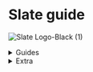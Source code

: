 # Slate guide

![Slate Logo-Black (1)](https://user-images.githubusercontent.com/101874906/160097236-b3ab2547-d405-484c-8955-62713a3a3d7b.png)

<details><summary>Guides</summary>
<p>
 
 
<details><summary>Accessing Slate</summary>
<p>


# Accessing Slate
 
 This guide will take you through:

  - <a href="#Need-an-account">Need an account</a>
  - <a href="#Login">Login</a>
  - <a href="#Forgotten-Password">Forgotten password</a>


 <a id="Need-an-account"></a> 
 ## Need an account?
 
 You can create your Slate account by choosing **Need Account** as shown in the video below.
 
<p align="center">
    

https://user-images.githubusercontent.com/101874906/159865617-9376bf1e-ee4b-4167-b127-cafefd7e6d3b.MOV

  </p>

 This redirects you to the registration form as shown in the image below.
 
<p align="center">  <img width="650" height="400" alt="[Screenshot 2022-03-24 at 1 44 24 PM]" src="https://user-images.githubusercontent.com/101874906/159877231-d3962503-6914-4cf5-a4ea-91f7881224f8.png"> </p>

 - To register your Slate account you must provide the following information:

   - The **Username** field requires you to create an authentic username specific to you. Make sure to not add spaces and the username cannot have characters other than '_'.
   - The **Business name** field is for the name of the business which it has been registered under and this is the name which is seen by the customers.
   - The **Description** field is there for you to add a summary of what your Slate store offers, such as the type of product or service that you provide or cater to. 
   - The field for **Given name** and **Last name** are for you to add your first and last name as per your identification documents.
   - The **Email address** field is for the email address you want linked to your Slate store, this is the account your Slate store will be registered under.
   - The **Phone number** field is for the number that you want to be contacted on by both the customers and the Slate team.
   - For the **Password** field, this is for you to create an authentic password for you Slate account. we recommend you use characters and numbers in your password to increase it's strength. 
 - To confirm your password you have to re-enter the password you have created for your slate store.

<a id="Login"></a> 
## Login

<p align="center"><img width="650" height="400" alt="[AccImg1]" src="https://user-images.githubusercontent.com/101874906/159887479-55117cd9-1b99-464b-8ed3-61b576cb94ef.png"> </p>

After creating your Slate store account.
Once on the login dash fill in the email address that you have registered your Slate account with and the password.

<a id="Forgetten-Password"></a>
## Forgotten password

In the instance you forget the password for your Slate store choose **Forgot Password**. Taking you to the forgot password field as shown in the image below. 

<p align="center"><img width="650" height="400" alt="[Forgotten Password (1)]" src="https://user-images.githubusercontent.com/101874906/159889449-4dca2e47-96a7-46c5-80d1-8813c07de61e.png"> </p>

For you to recover your password, you must enter the email address in the field provided that you have registered your Slate account e.g 'slate.demo1.1@gmail.com', once filled choose **Reset Code** located under the email field. 

leading you to the final stage of your password recovery process as seen in the image below. the first field requires you to enter the email address you have registered your slate account with,  confirm the email address in the next field provided. 
The next field requires you to fill the confirmation code you have recieved via email, this shall be a 6 digit code.

<p align="center"><img width="650" height="400" alt="[Forgotten Password (2)]" src="https://user-images.githubusercontent.com/101874906/159908742-c80923d4-e688-44bb-9bc5-9fad298d6dfc.png"></p>


Lastly, taking you to the field where you add the new password you have created. Our recommendation would again be to make your password as strong as possible by adding symbols, characters and numbers. confirm the password you have created by re-entering it in the last field on the page, labelled **Confirm password**. 

You can now access your Slate account with the new password you have created.

</p>
</details>

  <details><summary>Dashboard</summary>
<p>
 
 
# Dashboard
 
 this guide takes you through the following:

 - <a href="#what-dash">What is the dashboard</a>
 - <a href="#key-features">Key features</a>




 <a id="what-dash"></a>
## What is the dashboard
 
the Slate dashboard is the administration panel behind your storefront. It is for the management and overview of your products/services and insights to your customers as seen in the image below. 
 
 <p align="center"><img width="650" height="400" alt="[Screenshot 2022-03-30 at 10 44 18 AM]" src="https://user-images.githubusercontent.com/101874906/160766128-bb5a5208-70ad-4426-a0c9-165fb12b5200.png"></p>
 
The dashboard is divided into sections where you can efficiently complete various tasks. The whole experience is designed by our experts to be intuitive and simple. We believe that you shall find the Slate store experience easy to manage, but these instructions are for those moments where you may require our assistance and to further enhance your experience with the Slate Platform. A short while spent reading this guide will make a significant difference in the efficiency and effectiveness of your Slate experience.

 <a id="key-features"></a>
 ## Key features
 
 - Sales and Orders daily summary:
 
 <p align="center">
  <img width="375" height="100" alt="[Screenshot 2022-03-31 at 3 32 19 PM]" src="https://user-images.githubusercontent.com/101874906/161036808-d4fcddeb-dcc6-401e-8848-3977aaecdca4.png">
 </p>
 
 On the top of your screen you are presented with your Daily Total Orders and Daily Revenue tiles of the business
 
 - Location of operation 
 
 <p align="center"><img alt="[Screenshot 2022-03-31 at 3 46 05 PM]" src="https://user-images.githubusercontent.com/101874906/161038117-1fcfed13-9aa9-4da1-84fe-54adfb0ccb18.png"></p>

 Adjacent to that is the location tile, each business varies in size, for example a larger business has more than one location of operations. On your Slate store you can add more than one location, letting you manage each store individually. To get more information on how to add a location <a href="#add-location">click here</a>. 
 
 - Recent Activities:
 
 <p align="center"><img alt="[Screenshot 2022-03-31 at 3 32 28 PM]" src="https://user-images.githubusercontent.com/101874906/161038361-98b3ee23-cb31-43dc-9081-944de1a6000c.png"></p>

  Underneath that is the activities column, showing the recent actions performed on your Slate store; orders that are placed for items on your Slate store, for more information on how to add items to your slate store <a href="#Add-item">click here</a>. Fulfilled orders, orders that have been cancelled and details of payment processing all are displayed here, to get more information on order management <a href="#order-management">click here</a>. 
 
 - Actions: 
 
<p align="center"><img alt="[Screenshot 2022-03-31 at 3 32 30 PM" src="https://user-images.githubusercontent.com/101874906/161038617-c4fe41c3-f023-499f-b538-acd8e4ed0e7f.png"></p>

 Adjacent to the activities column, you have the pending actions bar which has:
 1. Order Fulfillment: This process covers the logistics of converting an item in inventory to be packed, processed and delivered to the assigned customer.


 2. Pending Transactions: This is for the payments that are to be made by the customers for their ordered items. 

 3. Top Products:
Underneath that you can see the top performing products of their slate store. This is determined by the number of units sold from the products available on your slate store. To get more information on how to add an item <a href="#Add-an-item">click here</a>.

 4. Top Customers:
Lastly, on your Slate dash you have a list of your ‘Top Customers’ this is a list of customers that have most frequently bought products from your slate store. Ranking them on the basis of most active to least, to get more information on how to customers <a href="#customer">click here</a>


 
 
</p>
</details>


<details><summary>Categories</summary>
<p>
 
 
# Categories


This guide takes you through the following:
1. <a href="#What-is-a-category">What is a category</a>
2. <a href="#How-to-access-your-categories">How to access your categories</a>
3. <a href="#How-to-add-a-category">How to add a category</a>
4. <a href="#How-to-edit-or-delete-a-category">How to edit or delete a category</a>
5. <a href="#How-to-delete-a-category">How to delete a category</a>


 <a id="What-is-a-category"></a> 
## What is a category
A category is the broadest way to classify all the inventory that you have uploaded to your Slate store. To learn more on how to upload inventory read this [guide](https://www.google.com).
The simplest way to understand how a category can help you filter your inventory is by using the following examples:
|Example|Inventory Upload|Categories|What can be in this category|
|:-----:|:--------------:|:--------:|:--------------------------:|
|Resteraunt|Chicken corn soup|Starters|Chicken corn soup|
|          |Chicken tikka pizza|Mains|Chicken tikka pizza|
|          |Ice cream|Desserts|Ice cream|
|          |Fresh apple juice|Drinks|Coca-cola; Fresh apple juice|
|          |Coca-cola|              |                          |
|Fashion|Pakistan cricket cap|Caps|Pakistan cricket cap|
|       |Karachi Kings shirt|Shirts|Karachi Kings shirt; Lahore Qalandars shirt; Peshawar Zalmi shirt|
|       |Lahore Qalanders shirt|Others|Liverpool football club socks|
|       |Peshawar Zalmi shirt|      |      |
|       |Liverpool football club socks|    | 


  if you are a resteraunt owner(or a home-based food business), it is very likely that you can split whatever you are selling into categories that your customers are normally used to seeing. For example, any customer ordering food from a business will be used to the categories of a **starter, main, dessert and drinks**. Similarly if you are selling clothes, your customer will be familiar with concepts like **evening wear, formal wear, casual wear**.
You will be in the best position to determine what are appropriate categories for your store. A merchant selling local Pakistani clothing will have different categories (such as **readymade shalwar, readymade kurta or cloth for shalwar or cloth for kurta**) compared to a merchant selling Western clothing (such as **denim jeans** or **cotton trousers** or **collared full-sleeve shirt** or **collared half-sleeve shirt**).


<a id="How-to-access-your-categories"></a> 
## How to access your categories
- You can access your categories by choosing [**Categories**](https://www.google.com) from your Slate dashboard as shown in the image below. When you first access your categories this will be empty.
<p align="center"> 
 
https://user-images.githubusercontent.com/101874906/160762017-d1027cce-c015-4a69-b77a-fdde912dd1d1.mov

 </p>
  
- When you first access your categories this will be empty. Eventually you would expect this categories section to look like the below depending on your business and what you are selling.
<p align="center"><img width="650" height="400" alt="[Screenshot 2022-03-14 at 1 08 47 PM]" src="https://user-images.githubusercontent.com/101874906/160775844-288fac81-b82d-4183-b09d-52d65be48070.png">
 </p>

<a id="How-to-add-a-category"></a> 
## How to add a category

- To add a category choose [**Add Category**](https://www.google.com). This will open a side bar as shown in the image below. This is the start of how you add a category to your Slate store. 

<p align="center"><img width="650" height="400" alt="GithubImg(2)" src="https://user-images.githubusercontent.com/101874906/159457333-b131c5d6-3607-471f-9c07-4ac0a5dc774e.png"> </p>

- Name your category to continue. For our example we are going be creating a category for **Mains** for a restaurant. 
- You will now need to edit your category which includes the following: 

  - Choosing an image to display for your category. This will be an image that you have uploaded to your [**Media**](https://www.google.com) section. To learn more about how to add media to your Slate store you can read this [guide](https://www.google.com)
 <p align="center">
 <img align="centre" width="225" height="250" alt="GithubImg(4)" src="https://user-images.githubusercontent.com/101874906/159458323-a89d09ce-2095-468d-b805-6e15af568ca7.png"> </p>


   - Associate an item with the category from your Inventory Items. To do this go to your Inventory Items and associate an item with this category. To learn more on how to upload inventory read this [guide](https://www.google.com).
 
   - If you have already associated a category with an Inventory Item you will see this available when adding your category here as below
 <p align="center"> <img align="center" width="425" height="250" alt="GithubImg(6)" src="https://user-images.githubusercontent.com/101874906/159462758-645db925-61f7-4d52-9e5b-7b85755f7520.png"> </p>

 
 <a id="How-to-edit-or-delete-a-category"></a> 
## How to edit or duplicate a category
To edit a category choose [**Select**](https://www.google.com). This opens an actions list as shown in the image below. This is the start of how to edit a category on your Slate store.
<p align="center"> <img width="650" height="400" alt="[Category Edit Img]" src="https://user-images.githubusercontent.com/101874906/159466051-a77d5145-5371-4f39-a8a9-e6b19e8e617a.png"> </p>

 - Choose [**View/Edit**](https://www.google.com) to open the side bar containing the information of the category to edit as shown in the image below.
 <p align="center"> <img width="650" height="400" alt="[CatImgEdit2]" src="https://user-images.githubusercontent.com/101874906/159475706-d67306ee-92e4-4ed6-8772-05e80fad311f.png">
</p>
 
 - To edit the image choose [**Choose Image**](https://www.google.com), taking you to a gallary with media that you have uploaded to your Slate store as shown in the image below. To learn more on how to add media to your Slate store **click here**
 
<p align="center"> <img width="650" height="400" alt="[CatImgEdit3]" src="https://user-images.githubusercontent.com/101874906/159467245-fbd1e599-c21b-467a-988f-401d384d5400.png"> </p>

 
 - First unselect the existing image that is currently on display, then choose the image you want to be displayed. 
 
 To duplicate a category choose [**Select**](https://www.google.com) for the category you want to duplicate. This opens an actions list as previously shown. Choose [**Duplicate**](https://www.google.com) 


<a id="How-to-delete-a-category"></a> 
## How to delete a category

 - To delete a category choose [**Select**](https://www.google.com) next to the category you are deleting from your Slate store. This opens an action list as previously shown. Choose [**Delete**](https://www.google.com). 
 - To ensure you are deleting the right category you are asked if you choose to continue as shown in the image below. 
 <p align="center"> <img width="650" height="400" alt="[CatImgEdit4]" src="https://user-images.githubusercontent.com/101874906/159473667-21a5254b-aa80-4263-aac0-cd8024740178.png"> </p>
 
 - To delete the category choose [**Yes,continue**](https://www.google.com).
 
 </p>
 </details>
 
<details><summary>Create an order</summary>
 <p>
 
  # Create an order
  
  
  This guide takes you through the following:
  - <a href="#How-to-access-create-order">How to access create an order</a>
  - <a href="#How-to-create-an-order">How to create an order</a>
  
 <a id="How-to-access-create-order"></a> 
 ## How to access create order
 
  - You can access create order by choosing **Create Order** on your Slate dashboard as shown below.
 
 <p align="center">
  
https://user-images.githubusercontent.com/101874906/160761285-9fc32cbc-00e8-42fa-878a-e0a42f303f70.mov 
 </p>

 
 
 <a id="How-to-create-an-order"></a> 
 ## How to create an order
 
 Steps to create an order are:
 
 <a id="branch"></a> 
  - Choose the location you are generating the order from. For example if your store has 2 locations (such as Islamabad and Karachi) you will choose the location from which you will be fulfilling the order placed by your customer. If your customer is based in Karachi you would normally chose your store location as Karachi but there can be exceptions for example if the item you want to sell is available in your Islamabad store. If you only have one store (you are a home based business you will have one location).
 
 <p align="center"> <img width="400" height="150" alt="[Screenshot 2022-03-30 at 6 27 32 PM]" src="https://user-images.githubusercontent.com/101874906/160845900-63af556c-6003-458b-a5cc-0928c9d37864.png">
 </p>
 
  - Choose the customer recieving the order, customers who have already ordered from your Slate store will be shown in the table, choose customer. For new customers view <a href="#Create-Customer">Create customer</a> on how to add a new customer to your Slate store.
 
  - We have chosen an existing customer and location for us it is Slate HQ for you it will be the name of your stores location, for more information on adding a location <a href="#Location">click here</a>. Our dashboard looks like the image below.
 
 <p align="center"><img width="650" height="400" alt="[Screenshot 2022-03-25 at 5 16 14 PM]" src="https://user-images.githubusercontent.com/101874906/160119249-e63a52c6-e642-4a8a-8386-32ded5cc3633.png"></p>

 - Choose **Create Order**
 
  - Choose:
    1. the product with the variation of the product you want for example if you are looking to buy a polo shirt for yourself and you are a size medium, you will choose medium that you have created in inventory, for more information on creating an inventory item <a href="#Inventory">click here</a>, 
    2. the taxes that you have added to your Slate store, for more information on how to add taxes <a href="#Taxes">click here</a>,
    3. the discount you have added to your Slate store, for more information on how to add discounts <a href="#Discounts">click here</a>.
 
 <p align="center"><img width="650" height="400" alt="[Screenshot 2022-03-25 at 5 20 40 PM]" src="https://user-images.githubusercontent.com/101874906/160121814-084018e4-23d2-4464-a818-40969fa88ee7.png"></p>
 
 <p align="center"><img width="650" height="400" alt="[Screenshot 2022-03-25 at 5 20 50 PM]" src="https://user-images.githubusercontent.com/101874906/160122002-839b52df-e25b-4753-a61b-fd988fb90472.png"></p>

  - We have chosen the examples we added for product, taxes and discounts so our dashboard looks like the image below.
 
 <p align="center"><img width="650" height="400" alt="[Screenshot 2022-03-25 at 5 43 01 PM]" src="https://user-images.githubusercontent.com/101874906/160123316-f5f38635-db06-416f-b5ee-f3c0fcfcd3ed.png"></p>

  - Choose **Continue**
 
  - Then choose the way the customer recieves the order. There are 2 options to choose from:
 
   1. Pickup, the customer picks up the order from the branch chosen <a href="#branch">above</a>.
 
 
 <p align="center"><img width="650" height="400" alt="[Screenshot 2022-03-25 at 5 43 14 PM]" src="https://user-images.githubusercontent.com/101874906/160123801-d53953b6-eea1-4736-af39-7e1eb17f732d.png"></p>
 
   2. Delivery, the merchant has to dispatch the order to the customers given address. Choose the delivery address for your customer. If your registered customer has to have the order delivered to a new address choose **Add Address**, for more information on how to add a new address **click here**. We chose an existing customer so their details pop up underneath the table when we chose the address for delivery, as shown in the image below.
 
 <p align="center"><img width="650" height="400" alt="[Screenshot 2022-03-25 at 5 43 37 PM" src="https://user-images.githubusercontent.com/101874906/160124461-77547e5c-b18c-4bb8-ac03-59af48e22ed9.png"></p>
 
  - Choose **Continue**

  - finally, review the information and confirm the order.
 
 <p align="center"><img width="650" height="400" alt="[Screenshot 2022-03-25 at 5 43 45 PM]" src="https://user-images.githubusercontent.com/101874906/160124897-48f47b98-4626-48f2-b4f4-c989912104ae.png"</p>
  
   - Once reviewed, choose **Continue**
  
   - Your dashboard will have a confirmation as shown in the image below
  
  <p align="center"><img width="650" height="400" alt="[Screenshot 2022-03-25 at 5 43 53 PM]" src="https://user-images.githubusercontent.com/101874906/160125286-7db98483-acde-4ce0-bcb7-1f65f92587bd.png"></p>


 
 

 
 </p>
 </details>
 
  
 <a id="Inventory"></a>
 <details><summary>Inventory</summary>
 <p>
  
  ## Inventory section
  
  
  This guide takes you through the following:
   - <a href="#What-is-inventory">What is inventory</a>
  - <a href="#How-to-access-inventory">How to access inventory</a>
  - <a href="#How-to-add-an-item">How to add an item</a>
  - <a href="#Add-variation">How to add a variation</a>
  - <a href="#Edit-inventory">How to edit an item</a>
  - <a href="#Delete-item">How to delete an item</a>
  
  <a id="What-is-inventory"></a>
  ## What is inventory
  
  Each product or service (depending on the type of business) you list on your Slate store is part of your inventory. Your inventory keeps track of the number of units you have in stock. Each business has different products or services listed on their Slate stores. The simplest way to understand the different types of products or services different businesses can have is by using the following example: 
  
 <div align="center">
  
 |Type of store|Inventory product/service|
|:-----:|:--------------:|
|Resteraunt|Pepperoni Pizza|
|          |Margherita Pizza|
|Pharmacy|Paracetamol|
|       |Deep heat spray|
|       |Bandages|
|       |Gauze|
|Car wash|Standard wash|
|        |Wash + Buff|
  
  </div>
  
  if you're a resteraunt owner (or a home-based business) you will list the items on your menu on your Slate store such as a pizzeria will list different types of pizzas they have available on their menu. For a car wash owner (or a door to door car washing service) you will list the different type of services you offer. 

 <a id="how-to-access-inventory"></a>
 ## How to access inventory
 You can access your inventory by choosing **Inventory** from your Slate dashboard as shown below:
 
  <a id="how-to-add-an-item"></a>
  ## How to add an item
  
  Steps to add an item:
  
   - To add an item choose **Add Item**. This will open a side bar as shown in the image below. This is the start of how you add an item to your Slate store.
 
 <p align="center">  <img width="650" height="400" alt="[Screenshot 2022-03-30 at 3 59 27 PM]" src="https://user-images.githubusercontent.com/101874906/160824797-b3c6bc5b-b8c7-4c4c-9705-c1b2f02c06dc.png"> </p>
 
   - Name your item and add a description to continue. For our example we have added a pepperoni pizza for a pizzeria. 
   - You will now need to edit your item which includes the following: 
 
  - Choose a category the item falls under. This classifies the item you have uploaded. To learn more about how to create a category <a href="#How-to-add-a-category">click here</a>
  - Choosing an image to display for your item. This will be an image that you have uploaded to your **Media** section. To learn more about how to add media to your Slate store you can read this [guide](https://www.google.com).
  - Create variation(s) for your item. The item is the shell and the content within it is variation. for example we are creating a pepperoni pizza for a pizza the variations for are; 8 inches, 12 inches and 16 inches, the sizes the resteraunt offers. Likewise, if you are a clothing store your variations for a crew neck T-shirt would be small, medium and large.
 
 <a id="Add-variation"></a>
  ## How to add a variation
 
 - To create a variation choose **Add Variation**. 
 - Name the variation, add a SKU number, the price of the item and click the track inventory slider if you wish to keep track of your inventory. If yes, then choose the location the item is available at. 
 - Each item has to have a number of units available, for example if you're a clothing business and the number of white crew neck t-shirts in size medium is 45 then you will add 45 in stock. This is done by choosing **Select** under the **Actions** column in the variations table, choose **Update Stock**, choose **Increase** to add to the number of units available for your listed variant and the number that you have in stock. 
  
 <a id="Edit-inventory"></a>
 ## How to edit an inventory item
 
 To edit an item choose **Select** in the actions column. This opens an actions list as shown in the image below. This is the start of how to edit a category on your Slate store.


 - Choose **View/Edit** to open the side bar containing the information of the item to edit as shown in the image below.

 
 - To edit the image choose **Choose Image**, taking you to a gallary with media that you have uploaded to your Slate store as shown in the image below. To learn more on how to add media to your Slate store **click here**
 


 
 - First unselect the existing image that is currently on display, then choose the image you want to be displayed. 
 
 To duplicate an item choose **Select** for the item you want to duplicate. This opens an actions list as previously shown. Choose **Duplicate** 


<a id="Delete-item"></a> 
## How to delete an item

 - To delete a item choose **Select** in the row of the item you are deleting from your Slate store. This opens an action list as previously shown. Choose **Delete**. 
 - To ensure you are deleting the right item you are asked if you choose to continue as shown in the image below. 
 
 
 - To delete the item choose **Yes, Continue**..
 
 
 </p>
 </details>
 
 
 <a id="location"></a>
  <details><summary>Locations</summary>
 <p>
 
  # Locations
  
  This guide takes you through the following:
  
  - <a href="#what-is-location">What is a location</a>
  - <a href="#access-location">How to access locations</a>
  - <a href="#add-location">How to add a location</a>
  - <a href="#edit-location">How to edit a location</a>
  
  <a id="what-is-location"></a>
 ## What is a location
  A location is the base of operations for your business whether it is physical or mobile for example if you own a food truck your location is mobile and if you have rented out an office space, that is physical. If you are a business owner with more than one base of operation you can add them to your Slate store, to learn more on how to add locations <a href="#add-location">click here</a>.
  
  
  <a id="access-location"></a>
  ## How to access locations
  You can access your inventory by choosing **Locations** from your Slate dashboard as shown below:
  
  
  <a id="add-location"></a>
  ## How to add a location
  
  steps to add a location:
   - to add a location to your Slate store choose **Add location** opening a sidebar as shown in the image below. 
  
   - name your location and add a description for it. In th example shown below we are creating a location for the Slate HQ.
   - upload images from your computer for the display and cover image. These images do not have to be of the location for example the image we have chosen is the Slate logo, so for home based busiesses they can upload images of their choice. 
   - add your business #, the name of your business, the email for your business, your country of operation, the currency you transact in and the type of location it is. 
   - it is optional but preferred to add your business':
  
   1. Facebook URL
   2. Instagram URL
   3. Twitter URL
  
   - add the business hours for your location by guiding the arms on the dial of the clock for each day as shown in the video below.
   - add the addreess of your location by choosing **Add Address** opening a pop up with a field to add the first line of your address as shown in the image below.
  
   - you will now need to edit your address by doing the following:
  
   1. add the first line of your address,
   2. the name of your organization
   3. the city your location is in
   4. the province the city is in
   5. the postcode for the area your location 
   6. the address kind
   7. to save the address choose **Save**
  
   - to save your location choose **Save**.
  
  <a id="edit-location"></a>
  ## How to edit your location
  
  To edit your location choose **Select** in the row of the location you're editing in the **Actions** column opening the side bar with the pre-existing information you want to edit as shown in the image below.  
  
  
 </p>
 </details>
 
 <a id="Discounts"></a>
 <details><summary>Discounts</summary>
 <p>
  
  # Discounts
  
  This guide takes you through the following;
  - <a href="#access-discount">How to access discounts</a>
  - <a href="#add-discount">How to add a discount</a>
  - <a href="#edit-discount">How to edit a discount</a>
  
  <a id="access-discount"></a>
  ## How to access discounts
  You can access your discounts by choosing **Discounts** from your Slate dashboard as shown below:
  
  <a id="add-discount"></a>
  ## How to add a discount
  
  Steps to add a discount:
  
  - To add a discount choose **Add Discount**. This opens a sidebar as shown in the image below. 
  
  - Add a name for the discount you are creating, choose whether the discount modify tax basis or does not modify tax basis and whether the discount is a fixed amount or fixed percentage. 
  
  - To save the discount choose **Save**.
  
  <a id="edit-discount"></a>
  ## How to edit a discount
  To edit your discount choose **Select** in the row of the discount you're editing in the **Actions** column opening the side bar with the pre-existing information you want to edit as shown in the image below.  
  
 </p>
 </details>
  
  
  <a id="media"></a>
  <details><summary>Media</summary>
 <p>
  
  # Media
  
  This guide takes you through the following:
  
  ## How to access media
   You can access your discounts by choosing **Discounts** from your Slate dashboard as shown below:
  
  
  ## How to add an image to media
  To add an image to media choose **+ Add Photo**
  
  
  
 </p>
 </details>
  
  <a id="Taxes"></a>
  <details><summary>Taxes</summary>
<p>
  
 </p>
 </details>
 
 
 
 
 <a id="Create-Customer"></a>
 <details><summary>Customers</summary>
 <p>
 
 
 
  
 </p>
 </details>

 
 </p>
</details>
 









<details><summary>Extra</summary>
<p>
- Simple content model and structure. Easy to adjust to your needs.
- Use the [synchronization feature](https://www.contentful.com/developers/docs/references/content-delivery-api/#/reference/synchronization) of our [Delivery API](https://www.contentful.com/developers/docs/references/content-delivery-api/).
- Responsive/adaptive images via [gatsby-plugin-image](https://www.gatsbyjs.org/packages/gatsby-plugin-image/) and our [Images API](https://www.contentful.com/developers/docs/references/content-delivery-api/#/reference/synchronization/initial-synchronization-of-entries-of-a-specific-content-type).


<a id="getting-started"></a>
## Getting started

See our [official Contentful getting started guide](https://www.contentful.com/developers/docs/tutorials/general/get-started/).

### Get the source code and install dependencies.

```
$ git clone https://github.com/contentful/starter-gatsby-blog.git
$ npm install
```

Or use the [Gatsby CLI](https://www.npmjs.com/package/gatsby-cli).

```
$ gatsby new contentful-starter-blog https://github.com/contentful/starter-gatsby-blog/
```

### Set up of the needed content model and create a configuration file

This project comes with a Contentful setup command `npm run setup`.

This command will ask you for a space ID, and access tokens for the Contentful Management and Delivery API and then import the needed content model into the space you define and write a config file (`./.contentful.json`).

`npm run setup` automates that for you but if you want to do it yourself rename `.contentful.json.sample` to `.contentful.json` and add your configuration in this file.

## Crucial Commands

### `npm run dev`

Run the project locally with live reload in development mode.

### `npm run build`

Run a production build into `./public`. The result is ready to be put on any static hosting you prefer.

### `npm run serve`

Spin up a production-ready server with your blog. Don't forget to build your page beforehand.

## Deployment

See the [official Contentful getting started guide](https://www.contentful.com/developers/docs/tutorials/general/get-started/).

## Contribution

Feel free to open pull requests to fix bugs. If you want to add features, please have a look at the [original version](https://github.com/contentful-userland/gatsby-contentful-starter). It is always open to contributions and pull requests.

You can learn more about how Contentful userland is organized by visiting [our about repository](https://github.com/contentful-userland/about).

 </p>
 </details>
